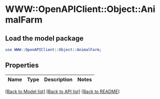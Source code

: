 # WWW::OpenAPIClient::Object::AnimalFarm

## Load the model package
```perl
use WWW::OpenAPIClient::Object::AnimalFarm;
```

## Properties
Name | Type | Description | Notes
------------ | ------------- | ------------- | -------------

[[Back to Model list]](../README.md#documentation-for-models) [[Back to API list]](../README.md#documentation-for-api-endpoints) [[Back to README]](../README.md)


